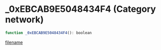 # _0xEBCAB9E5048434F4 (Category network)

```js
function _0xEBCAB9E5048434F4(): boolean
```

[filename](_0xEBCAB9E5048434F4_m.md ':include')